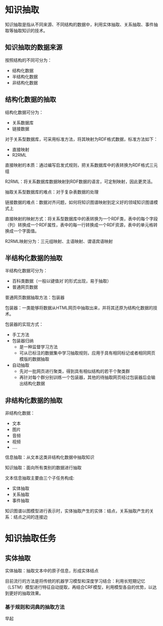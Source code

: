 # 知识抽取

知识抽取是指从不同来源、不同结构的数据中，利用实体抽取、关系抽取、事件抽取等抽取知识的技术。

## 知识抽取的数据来源

按照结构的不同可分为：

- 结构化数据
- 半结构化数据
- 非结构化数据

## 结构化数据的抽取

结构化数据可分为：

- 关系数据库
- 链接数据

对于关系型数据库，可采用标准方法，将其映射为RDF格式数据，标准方法如下：

- 直接映射
- R2RML

直接映射的本质：通过编写启发式规则，把关系数据库中的表转换为RDF格式三元组

R2RML：将关系数据库数据映射到RDF数据的语言，可定制映射，因此更灵活。

抽取关系型数据库的难点：对于复杂表数据的处理

链接数据的难点：数据对齐问题，如何将知识图谱映射到定义好的领域知识图谱模式上

直接映射的映射方式：将关系型数据库中的表转换为一个RDF类，表中的每个字段（列）转换成一个RDF属性，表中的每一行转换成一个RDF资源，表中的单元格转换成一个字面值。

R2RML映射分为：三元组映射、主语映射、谓语宾语映射

## 半结构化数据的抽取

半结构化数据可分为：

- 百科类数据（一般以键值对`的形式出现，易于抽取）
- 普通网页数据

普通网页数据抽取方法：包装器

包装器：一类能够将数据从HTML网页中抽取出来，并将其还原为结构化数据的技术。

包装器的实现方式：

- 手工方法
- 包装器归纳
  - 是一种监督学习方法
  - 可从已标注的数据集中学习抽取规则，应用于具有相同标记或者相同网页模版的数据抽取
- 自动抽取
  - 先对一批网页进行聚类，得到具有相似结构的若干个聚类群
  - 再针对每个群分别训练一个包装器，其他的待抽取网页经过包装器后会输出结构化数据

## 非结构化数据的抽取

非结构化数据：

- 文本
- 图片
- 音频
- 视频
- ....

信息抽取：从文本这类非结构化数据中抽取知识

知识抽取：面向所有类别的数据进行抽取

文本信息抽取主要由三个子任务构成:

- 实体抽取
- 关系抽取
- 事件抽取

知识图谱以图模型进行表示时，实体抽取产生的实体：结点，关系抽取产生的关系：结点之间的连接边

# 知识抽取任务

## 实体抽取

实体抽取：抽取文本中的原子信息，形成实体结点

目前流行的方法是将传统的机器学习模型和深度学习结合：利用长短期记忆（LSTM）模型进行特征自动提取，再结合CRF模型，利用模型各自的优势，以达到更好的抽取效果。

### 基于规则和词典的抽取方法

早起